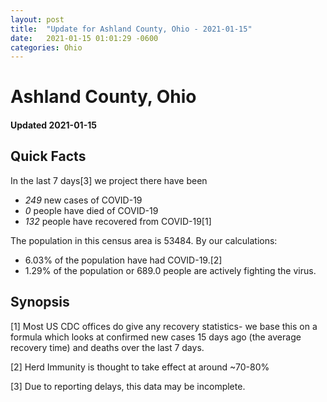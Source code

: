 ```yaml
---
layout: post
title:  "Update for Ashland County, Ohio - 2021-01-15"
date:   2021-01-15 01:01:29 -0600
categories: Ohio
---
```


# Ashland County, Ohio
#### Updated 2021-01-15

## Quick Facts

In the last 7 days[3] we project there have been
- *249* new cases of COVID-19
- *0* people have died of COVID-19
- *132* people have recovered from COVID-19[1]

The population in this census area is 53484. By our calculations:
- 6.03% of the population have had COVID-19.[2]
- 1.29% of the population or 689.0 people are actively fighting the virus.

## Synopsis




[1] Most US CDC offices do give any recovery statistics- we base this on a formula which looks at confirmed new cases
15 days ago (the average recovery time) and deaths over the last 7 days.

[2] Herd Immunity is thought to take effect at around ~70-80%

[3] Due to reporting delays, this data may be incomplete.
 
    